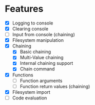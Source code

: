 # Features
- [x] Logging to console
- [x] Clearing console
- [ ] Input from console (chaining)
- [x] Filesystem manipulation
- [x] Chaining
  - [x] Basic chaining
  - [x] Multi-Value chaining
  - [x] Internal chaining support
  - [x] Chain command
- [x] Functions
  - [ ] Function arguments
  - [ ] Function return values (chaining)
- [x] Filesystem import
- [ ] Code evaluation